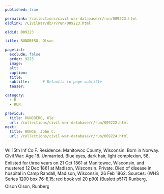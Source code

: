 ```yaml
---
published: true

permalink: /collections/civil-war-database/r/run/009223.html
oldlink: /CivilWar/db/r/run/009223.html

oldid: 009223

title: RUNDBERG, Olson

pagelist:
  exclude: false
  order: 9223
  image: 
  alt:
  caption:
  title:
  subtitle:      # Defaults to page subtitle
  teaser:

category: 
  - R 
  - RUN

previous:
  title: RUNDBERG, Ole
  url: /collections/civil-war-database/r/run/009222.html  
next:
  title: RUNGE, John C.
  url: /collections/civil-war-database/r/run/009224.html   
---
```

WI 15th Inf Co F. Residence: Manitowoc County, Wisconsin. Born in Norway. Civil War: Age 18. Unmarried. Blue eyes, dark hair, light complexion, 5&#146;8&#148;. Enlisted for three years on 21 Oct 1861 at Manitowoc, Wisconsin, and mustered 12 Dec 1861 at Madison, Wisconsin. Private. Died of disease in hospital in Camp Randall, Madison, Wisconsin, 26 Feb 1862. Sources: (WHS Series 1200 box 76-8,15; red book vol 20 p90) (Buslett p517) &#147;Runberg, Olson&#148; &#147;Olson, Runberg&#148;
